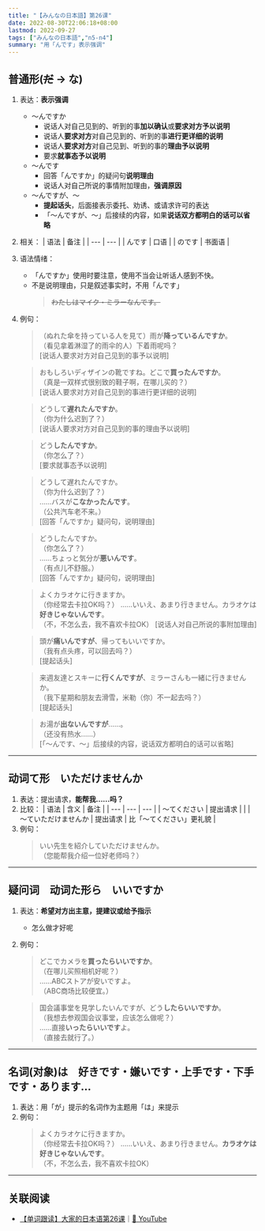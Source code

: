 ```yaml
---
title: "【みんなの日本語】第26课"
date: 2022-08-30T22:06:18+08:00
lastmod: 2022-09-27
tags: ["みんなの日本語","n5-n4"]
summary: "用「んです」表示强调"
---
```


## 普通形(~~だ~~ → な)
1. 表达：**表示强调**
    - 〜んですか
        - 说话人对自己见到的、听到的事**加以确认**或**要求对方予以说明**
        - 说话人**要求对方**对自己见到的、听到的事**进行更详细的说明**
        - 说话人**要求对方**对自己见到、听到的事的**理由予以说明**
        - 要求**就事态予以说明**
    - 〜んです
        - 回答「んですか」的疑问句**说明理由**
        - 说话人对自己所说的事情附加理由，**强调原因**
    - 〜んですが、〜
        - **提起话头**，后面接表示委托、劝诱、或请求许可的表达
        - 「〜んですが、〜」后接续的内容，如果**说话双方都明白的话可以省略**
2. 相关：
    | 语法 | 备注 |
    | --- | --- |
    | んです | 口语 |
    | のです | 书面语 |
3. 语法情绪：
    - 「んですか」使用时要注意，使用不当会让听话人感到不快。
    - 不是说明理由，只是叙述事实时，不用「んです」
        > ~~わたしはマイク・ミラーなんです。~~
4. 例句：
    > （ぬれた傘を持っている人を見て）雨が**降っているんですか**。  
      （看见拿着淋湿了的雨伞的人）下着雨呢吗？  
       [说话人要求对方对自己见到的事予以说明]

    > おもしろいディザインの靴ですね。どこで**買ったんですか**。  
     （真是一双样式很别致的鞋子啊，在哪儿买的？）  
      [说话人要求对方对自己见到的事进行更详细的说明]

    > どうして**遅れたんですか**。  
     （你为什么迟到了？）  
      [说话人要求对方对自己见到的事的理由予以说明]

    > どう**したんですか**。  
     （你怎么了？）  
      [要求就事态予以说明]

    > どうして遅れたんですか。  
     （你为什么迟到了？）    
      ......バスが**こなかったんです**。  
     （公共汽车老不来。）  
      [回答「んですか」疑问句，说明理由]

    > どうしたんですか。  
     （你怎么了？）   
      ......ちょっと気分が**悪いんです**。  
     （有点儿不舒服。）  
      [回答「んですか」疑问句，说明理由]

    > よくカラオケに行きますか。  
     （你经常去卡拉OK吗？）
      ......いいえ、あまり行きません。カラオケは**好きじゃないんです**。  
     （不，不怎么去，我不喜欢卡拉OK）
      [说话人对自己所说的事附加理由]

    > 頭が**痛いんですが**、帰ってもいいですか。  
     （我有点头疼，可以回去吗？）  
      [提起话头]

    > 来週友達とスキーに**行くんですが**、ミラーさんも一緒に行きませんか。  
     （我下星期和朋友去滑雪，米勒（你）不一起去吗？）  
      [提起话头]

    > お湯が**出ないんですが**......。  
     （还没有热水......）  
      [「〜んです、〜」后接续的内容，说话双方都明白的话可以省略]

---
## 动词て形　いただけませんか
1. 表达：提出请求，**能帮我......吗？**
2. 比较：
    | 语法 | 含义 | 备注 |
    | --- | --- | --- |
    | 〜てください | 提出请求 |  |
    | 〜ていただけませんか | 提出请求 | 比「〜てください」更礼貌 |
3. 例句：
    > いい先生を紹介していただけませんか。  
     （您能帮我介绍一位好老师吗？）

---
## 疑问词　动词た形ら　いいですか
1. 表达：**希望对方出主意，提建议或给予指示**
    - 怎么做才好呢
2. 例句：
    > どこでカメラを**買ったらいいですか**。  
     （在哪儿买照相机好呢？）  
      ......ABCストアが安いですよ。  
     （ABC商场比较便宜。）

    > 国会議事堂を見学したいんですが、どう**したらいいですか**。  
     （我想去参观国会议事堂，应该怎么做呢？）  
      ......直接**いったらいいです**よ。  
     （直接去就行了。）

---
## 名词(对象)は　好きです・嫌いです・上手です・下手です・あります...
1. 表达：用「が」提示的名词作为主题用「は」来提示
2. 例句：
    > よくカラオケに行きますか。  
     （你经常去卡拉OK吗？）
      ......いいえ、あまり行きません。**カラオケは好きじゃないんです**。  
     （不，不怎么去，我不喜欢卡拉OK）

---
## 关联阅读
- [【单词跟读】大家的日本语第26课](https://www.bilibili.com/video/BV1G34y1e7RA?p=26)｜[🔗 YouTube](https://youtu.be/H9wgqm9osXs)
